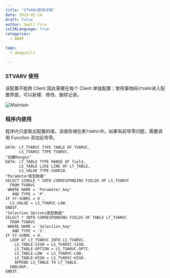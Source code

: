 ```yaml
---
title: "STVARV使用详情"
date: 2019-02-14
draft: false
author: Small Fire
isCJKLanguage: true
categories: 
  - ABAP

tags: 
  - abaputils

---
```


### STVARV 使用

该配置不能跨 Client 因此需要在每个 Client 单独配置；使用事物码`STVARV`进入配置界面，可以新建、修改、删除记录。

![Maintain](/images/ABAP/Stvarv.png)

### 程序内使用

程序内只是取出配置的值，该值存储在表`TVARVC`中。如果有前导零问题，需要调用 Function 添加前导零。

```ABAP
DATA: LT_TVARVC TYPE TABLE OF TVARVC,
      LS_TVARVC TYPE TVARVC.
"创建Ranges"
DATA: LT_TABLE TYPE RANGE OF field,
      LS_TABLE LIKE LINE OF LT_TABLE,
      LS_VALUE TYPE CHAR10.
"Parameter类型数据"
SELECT SINGLE * INTO CORRESPONDING FIELDS OF LS_TVARVC
  FROM TVARVC
 WHERE NAME = 'Parameter_key'
   AND TYPE = 'P'.
IF SY-SUBRC = 0 .
  LS_VALUE = LS_TVARVC-LOW.
ENDIF.
"Selection Options类型数据"
SELECT * INTO CORRESPONDING FIELDS OF TABLE LT_TVARVC
  FROM TVARVC
 WHERE NAME = 'Selection_key'
   AND TYPE = 'S'.
IF SY-SUBRC = 0.
  LOOP AT LT_TVARVC INTO LS_TVARVC.
    LS_TABLE-SIGN = LS_TVARVC-SIGN.
    LS_TABLE-OPTION = LS_TVARVC-OPTI.
  	LS_TABLE-LOW  = LS_TVARVC-LOW.
    LS_TABLE-HIGH = LS_TVARVC-HIGH.
    APPEND LS_TABLE TO LT_TABLE.
  ENDLOOP.
ENDIF.
```

